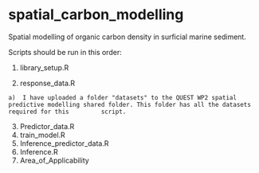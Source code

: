 # spatial_carbon_modelling
Spatial modelling of organic carbon density in surficial marine sediment.

Scripts should be run in this order:

  1)  library_setup.R
  
  2)  response_data.R
  
    a)  I have uploaded a folder "datasets" to the QUEST WP2 spatial predictive modelling shared folder. This folder has all the datasets required for this         script.
    
  3)  Predictor_data.R
  4)  train_model.R
  5)  Inference_predictor_data.R
  6)  Inference.R
  7)  Area_of_Applicability
